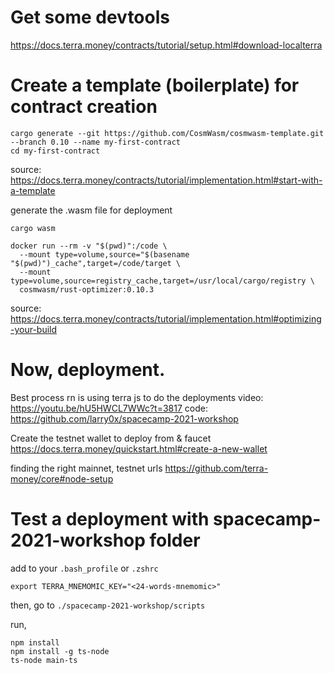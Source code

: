 # Get some devtools
https://docs.terra.money/contracts/tutorial/setup.html#download-localterra

# Create a template (boilerplate) for contract creation
```
cargo generate --git https://github.com/CosmWasm/cosmwasm-template.git --branch 0.10 --name my-first-contract
cd my-first-contract
```
source: https://docs.terra.money/contracts/tutorial/implementation.html#start-with-a-template

generate the .wasm file for deployment
```
cargo wasm

docker run --rm -v "$(pwd)":/code \
  --mount type=volume,source="$(basename "$(pwd)")_cache",target=/code/target \
  --mount type=volume,source=registry_cache,target=/usr/local/cargo/registry \
  cosmwasm/rust-optimizer:0.10.3
```
source: https://docs.terra.money/contracts/tutorial/implementation.html#optimizing-your-build

# Now, deployment. 

Best process rn is using terra js to do the deployments
video: https://youtu.be/hU5HWCL7WWc?t=3817
code: https://github.com/larry0x/spacecamp-2021-workshop

Create the testnet wallet to deploy from & faucet
https://docs.terra.money/quickstart.html#create-a-new-wallet

finding the right mainnet, testnet urls
https://github.com/terra-money/core#node-setup

# Test a deployment with spacecamp-2021-workshop folder

add to your `.bash_profile` or `.zshrc`
```
export TERRA_MNEMOMIC_KEY="<24-words-mnemomic>"
```

then, go to `./spacecamp-2021-workshop/scripts`

run,
```
npm install
npm install -g ts-node
ts-node main-ts
```

